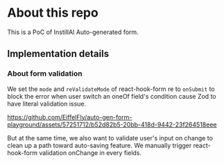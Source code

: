 # About this repo

This is a PoC of InstillAI Auto-generated form. 

## Implementation details

### About form validation

We set the `mode` and `reValidateMode` of react-hook-form re to `onSubmit` to block the error when user switch an oneOf field's condition cause Zod to have literal validation issue. 

https://github.com/EiffelFly/auto-gen-form-playground/assets/57251712/b52d82b5-20bb-418d-9442-23f264518eee

But at the same time, we also want to validate user's input on change to clean up a path toward auto-saving feature. We manually trigger react-hook-form validation onChange in every fields.
